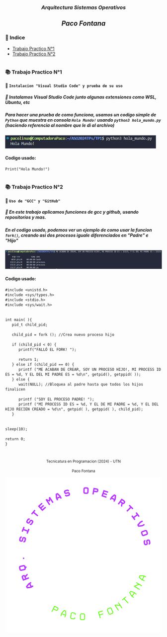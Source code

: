 <h3 align="center""><em>Arquitectura Sistemas Operativos</em></h3>
<h2 align="center"><em>Paco Fontana</em></h2>


### 📑 Indice
- <a href="#tp1">Trabajo Practico N°1</a>
- <a href="#tp2">Trabajo Practico N°2</a>

#
<a name="tp1"></a>
### 📚 Trabajo Practico N°1
#### 📖 `Instalacion "Visual Studio Code" y prueba de su uso`
##### 📃 Instalamos **Visual Studio Code** junto algunas extensiones como **WSL**, **Ubuntu**, etc

##### Para hacer una prueba de como funciona, usamos un codigo simple de `Python` que muestra en consola `Hola Mundo!` usando `python3 hola_mundo.py` _(haciendo referencia al nombre que le di al archivo)_
<img src="TP1/hola_mundo.png" alt="Prueba de VSC usando un codigo de Python" title="Prueba de VSC usando un codigo de Python">

#### Codigo usado:
```
Print("Hola Mundo!")
```

<a name="tp2"></a>
# 
### 📚 Trabajo Practico N°2
#### 📖 `Uso de "GCC" y "GitHub"`
##### 📃 En este trabajo aplicamos funciones de **gcc** y **github**, usando repositorios y mas.

##### En el codigo usado, podemos ver un ejemplo de como usar la funcion `fork()`, creando asi dos procesos iguale diferenciados en "Padre" e "Hijo"
<img src="TP2/imagen_procesos.png" alt="Muestra de funcion ps al usar el codigo" title="Muestra de funcion ps al usar el codigo">

#### Codigo usado:
```
#include <unistd.h>
#include <sys/types.h>
#include <stdio.h>
#include <sys/wait.h>


int main( ){
   pid_t child_pid;

   child_pid = fork (); //Crea nuevo proceso hijo

   if (child_pid < 0) {
      printf("FALLÓ EL FORK! ");

      return 1;
   } else if (child_pid == 0) {
      printf ("ME ACABAN DE CREAR, SOY UN PROCESO HIJO!, MI PROCESS ID ES = %d, Y EL DEL MI PADRE ES = %d\n", getpid(), getppid( ));
   } else {
      wait(NULL); //Bloquea al padre hasta que todos los hijos finalicen

      printf ("SOY EL PROCESO PADRE! ");
      printf ("MI PROCESS ID ES = %d, Y EL DE MI PADRE = %d, Y EL DEL HIJO RECIEN CREADO = %d\n", getpid( ), getppid( ), child_pid);
   }


sleep(10);

return 0;
}
```
#

<p align="center">
<small>Tecnicatura en Programacion (2024) - UTN</small>
</p>
<p align="center">
<small>Paco Fontana</small>
</p>

<p align="center">
<img src="caratula_arqsisop.png">
</p>